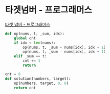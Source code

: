 # 타겟넘버 - 프로그래머스

[타겟 넘버 - 프로그래머스](https://programmers.co.kr/learn/courses/30/lessons/43165)

```python
def op(nums, t, _sum, idx):
    global cnt
    if idx < len(nums):
        op(nums, t, _sum + nums[idx], idx + 1)
        op(nums, t, _sum - nums[idx], idx + 1)
    elif _sum == t:
        cnt += 1
        return

cnt = 0
def solution(numbers, target):
    op(numbers, target, 0, 0)
    return cnt
```